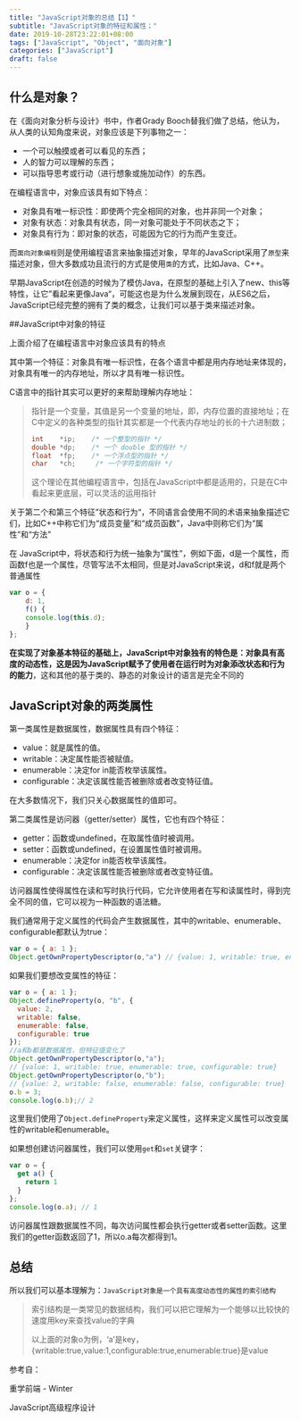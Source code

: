 ```yaml
---
title: "JavaScript对象的总结【1】"
subtitle: "JavaScript对象的特征和属性；"
date: 2019-10-28T23:22:01+08:00
tags: ["JavaScript", "Object", "面向对象"]
categories: ["JavaScript"]
draft: false
---
```


## 什么是对象？

在《面向对象分析与设计》书中，作者Grady Booch替我们做了总结，他认为，从人类的认知角度来说，对象应该是下列事物之一：

- 一个可以触摸或者可以看见的东西；
- 人的智力可以理解的东西；
- 可以指导思考或行动（进行想象或施加动作）的东西。

在编程语言中，对象应该具有如下特点：

- 对象具有唯一标识性：即使两个完全相同的对象，也并非同一个对象；
- 对象有状态：对象具有状态，同一对象可能处于不同状态之下；
- 对象具有行为：即对象的状态，可能因为它的行为而产生变迁。

而`面向对象编程`则是使用编程语言来抽象描述对象，早年的JavaScript采用了`原型`来描述对象，但大多数成功且流行的方式是使用`类`的方式，比如Java、C++。

早期JavaScript在创造的时候为了模仿Java，在原型的基础上引入了new、this等特性，让它”看起来更像Java“，可能这也是为什么发展到现在，从ES6之后，JavaScript已经完整的拥有了类的概念，让我们可以基于类来描述对象。

##JavaScript中对象的特征

上面介绍了在编程语言中对象应该具有的特点

其中第一个特征：对象具有唯一标识性，在各个语言中都是用内存地址来体现的，对象具有唯一的内存地址，所以才具有唯一标识性。

C语言中的指针其实可以更好的来帮助理解内存地址：

> 指针是一个变量，其值是另一个变量的地址，即，内存位置的直接地址；在C中定义的各种类型的指针其实都是一个代表内存地址的长的十六进制数；
>
> ```c
> int    *ip;    /* 一个整型的指针 */
> double *dp;    /* 一个 double 型的指针 */
> float  *fp;    /* 一个浮点型的指针 */
> char   *ch;     /* 一个字符型的指针 */
> ```
>
> 这个理论在其他编程语言中，包括在JavaScript中都是适用的，只是在C中看起来更底层，可以灵活的运用指针



关于第二个和第三个特征”状态和行为“，不同语言会使用不同的术语来抽象描述它们，比如C++中称它们为“成员变量”和“成员函数”，Java中则称它们为“属性”和“方法”

在 JavaScript中，将状态和行为统一抽象为“属性”，例如下面，d是一个属性，而函数f也是一个属性，尽管写法不太相同，但是对JavaScript来说，d和f就是两个普通属性

```javascript
var o = { 
	d: 1,
	f() {
  	console.log(this.d);
	}    
};
```

**在实现了对象基本特征的基础上，JavaScript中对象独有的特色是：对象具有高度的动态性，这是因为JavaScript赋予了使用者在运行时为对象添改状态和行为的能力**，这和其他的基于类的、静态的对象设计的语言是完全不同的

## JavaScript对象的两类属性

第一类属性是数据属性，数据属性具有四个特征：

- value：就是属性的值。
- writable：决定属性能否被赋值。
- enumerable：决定for in能否枚举该属性。
- configurable：决定该属性能否被删除或者改变特征值。

在大多数情况下，我们只关心数据属性的值即可。

第二类属性是访问器（getter/setter）属性，它也有四个特征：

- getter：函数或undefined，在取属性值时被调用。
- setter：函数或undefined，在设置属性值时被调用。
- enumerable：决定for in能否枚举该属性。
- configurable：决定该属性能否被删除或者改变特征值。

访问器属性使得属性在读和写时执行代码，它允许使用者在写和读属性时，得到完全不同的值，它可以视为一种函数的语法糖。

我们通常用于定义属性的代码会产生数据属性，其中的writable、enumerable、configurable都默认为true：

```javascript
var o = { a: 1 };
Object.getOwnPropertyDescriptor(o,"a") // {value: 1, writable: true, enumerable: true, configurable: true}
```

如果我们要想改变属性的特征：

```javascript
var o = { a: 1 };
Object.defineProperty(o, "b", {
  value: 2,
  writable: false,
  enumerable: false,
  configurable: true
});
//a和b都是数据属性，但特征值变化了
Object.getOwnPropertyDescriptor(o,"a");
// {value: 1, writable: true, enumerable: true, configurable: true} 
Object.getOwnPropertyDescriptor(o,"b");
// {value: 2, writable: false, enumerable: false, configurable: true}
o.b = 3;
console.log(o.b);// 2
```

这里我们使用了`Object.defineProperty`来定义属性，这样来定义属性可以改变属性的writable和enumerable。

如果想创建访问器属性，我们可以使用`get`和`set`关键字：

```javascript
var o = {
  get a() {
    return 1
  }
};
console.log(o.a); // 1
```

访问器属性跟数据属性不同，每次访问属性都会执行getter或者setter函数。这里我们的getter函数返回了1，所以o.a每次都得到1。

## 总结

所以我们可以基本理解为：`JavaScript对象是一个具有高度动态性的属性的索引结构`

> 索引结构是一类常见的数据结构，我们可以把它理解为一个能够以比较快的速度用key来查找value的字典
>
> 以上面的对象o为例，‘a’是key，{writable:true,value:1,configurable:true,enumerable:true}是value



参考自：

重学前端 - Winter

JavaScript高级程序设计